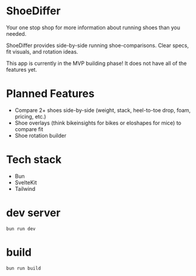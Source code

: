 # ShoeDiffer
Your one stop shop for more information about running shoes than you needed.

ShoeDiffer provides side-by-side running shoe-comparisons. Clear specs, fit visuals, and rotation ideas.

This app is currently in the MVP building phase! It does not have all of the features yet.

# Planned Features
- Compare 2+ shoes side-by-side (weight, stack, heel-to-toe drop, foam, pricing, etc.)
- Shoe overlays (think bikeinsights for bikes or eloshapes for mice) to compare fit
- Shoe rotation builder

# Tech stack
- Bun
- SvelteKit
- Tailwind

# dev server
`bun run dev`

# build
`bun run build`

